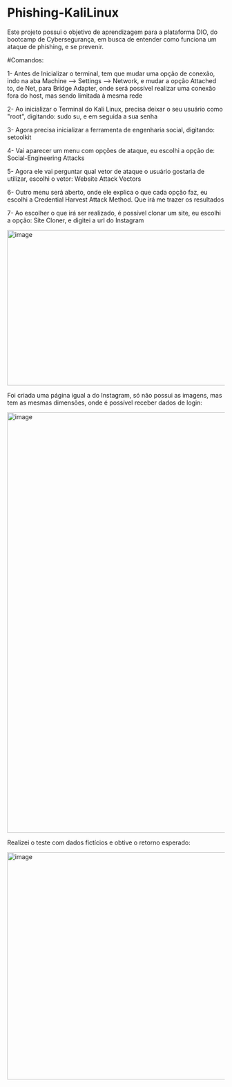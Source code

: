 # Phishing-KaliLinux
Este projeto possui o objetivo de aprendizagem para a plataforma DIO, do bootcamp de Cybersegurança, em busca de entender como funciona um ataque de phishing, e se prevenir. 

#Comandos: 

1- Antes de Inicializar o terminal, tem que mudar uma opção de conexão, indo na aba Machine --> Settings --> Network, e mudar a opção Attached to, de Net, para Bridge Adapter, onde será possível realizar uma conexão fora do host, mas sendo limitada à mesma rede

 2- Ao inicializar o Terminal do Kali Linux, precisa deixar o seu usuário como "root", digitando: sudo su, e em seguida a sua senha
 
 3- Agora precisa inicializar a ferramenta de engenharia social, digitando: setoolkit
 
 4- Vai aparecer um menu com opções de ataque, eu escolhi a opção de: Social-Engineering Attacks
 
 5- Agora ele vai perguntar qual vetor de ataque o usuário gostaria de utilizar, escolhi o vetor: Website Attack Vectors
 
 6- Outro menu será aberto, onde ele explica o que cada opção faz, eu escolhi a Credential Harvest Attack Method. Que irá me trazer os resultados
 
 7- Ao escolher o que irá ser realizado, é possível clonar um site, eu escolhi a opção: Site Cloner, e digitei a url do Instagram

 <img width="765" height="359" alt="image" src="https://github.com/user-attachments/assets/2ebf818a-9d86-4f6a-b09d-9e1e13f48024" />


 Foi criada uma página igual a do Instagram, só não possui as imagens, mas tem as mesmas dimensões, onde é possível receber dados de login:

<img width="1895" height="971" alt="image" src="https://github.com/user-attachments/assets/3206dc68-a63d-4e59-a2d2-19d1b4ad606d" />

Realizei o teste com dados fictícios e obtive o retorno esperado:

<img width="769" height="525" alt="image" src="https://github.com/user-attachments/assets/a656596b-8c48-4dee-a18d-adf4cedcbb8f" />




